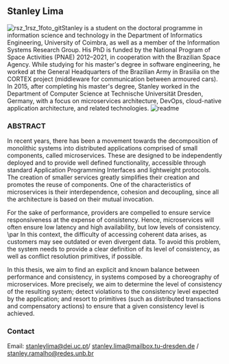 ## Stanley Lima


![rsz_1rsz_1foto_git](https://user-images.githubusercontent.com/7977251/36739418-c02efb92-1bd7-11e8-9c04-52f9c6cdf2c8.jpg)Stanley is a student on the doctoral programme in information science and technology in the Department of Informatics Engineering, University of Coimbra, as well as a member of the Information Systems Research Group. His PhD is funded by the National Program of Space Activities (PNAE) 2012–2021, in cooperation with the Brazilian Space Agency. While studying for his master's degree in software engineering, he worked at the General Headquarters of the Brazilian Army in Brasilia on the CORTEX project (middleware for communication between armoured cars). In 2015, after completing his master's degree, Stanley worked in the Department of Computer Science at Technische Universität Dresden, Germany, with a focus on microservices architecture, DevOps, cloud-native application architecture, and related technologies.
![readme](https://user-images.githubusercontent.com/7977251/28595712-f7ecce92-718c-11e7-89ea-5d5ee990e81a.png)

### ABSTRACT
In recent years, there has been a movement towards the decomposition of monolithic systems into distributed applications comprised of small components, called microservices. These are designed to be independently deployed and to provide well defined functionality, accessible through standard Application Programming Interfaces and lightweight protocols. The creation of smaller services greatly simplifies their creation and promotes the reuse of components. One of the characteristics of microservices is their interdependence, cohesion and decoupling, since all the architecture is based on their mutual invocation. 
  
For the sake of performance, providers are compelled to ensure service responsiveness at the expense of consistency. Hence, microservices will often ensure low latency and high availability, but low levels of consistency. 
	\par In this context, the difficulty of accessing coherent data arises, as customers may see outdated or even divergent data. To avoid this problem, the system needs to provide a clear definition of its level of consistency, as well as conflict resolution primitives, if possible. 
  
In this thesis, we aim to find an explicit and known balance between performance and consistency, in systems composed by a choreography of microservices. More precisely, we aim to determine the level of consistency of the resulting system; detect violations to the consistency level expected by the application; and resort to primitives (such as distributed transactions and compensatory actions) to ensure that a given consistency level is achieved.

###  Contact

Email: stanleylima@dei.uc.pt/  stanley.lima@mailbox.tu-dresden.de / stanley.ramalho@redes.unb.br
